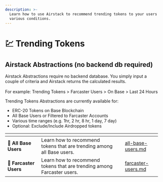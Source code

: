 ```yaml
---
description: >-
  Learn how to use Airstack to recommend trending tokens to your users based on
  various conditions.
---
```


# 💹 Trending Tokens

## Airstack Abstractions (no backend db required)

Airstack Abstractions require no backend database. You simply input a couple of criteria and Airstack returns the calculated results. \
\
For example: Trending Tokens > Farcaster Users > On Base > Last 24 Hours&#x20;

Trending Tokens Abstractions are currently available for:

* ERC-20 Tokens on Base Blockchain
* All Base Users or Filtered to Farcaster Accounts
* Various time ranges (e.g. 1hr, 2 hr, 8 hr, 1 day, 7 day)
* Optional: Exclude/Include Airdropped tokens

<table data-view="cards"><thead><tr><th></th><th></th><th></th><th data-hidden data-card-target data-type="content-ref"></th></tr></thead><tbody><tr><td><span data-gb-custom-inline data-tag="emoji" data-code="1f535">🔵</span> <strong>All Base Users</strong></td><td>Learn how to recommend tokens that are trending among all Base users.</td><td></td><td><a href="all-base-users.md">all-base-users.md</a></td></tr><tr><td><span data-gb-custom-inline data-tag="emoji" data-code="1f49c">💜</span> <strong>Farcaster Users</strong></td><td>Learn how to recommend tokens that are trending among Farcaster users.</td><td></td><td><a href="farcaster-users.md">farcaster-users.md</a></td></tr></tbody></table>
